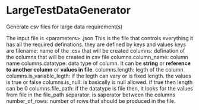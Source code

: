 # LargeTestDataGenerator
Generate csv files for large data requirement(s)

The input file is \<parameters\> .json
This is the file that controls everything
it has all the required definations. they are defined by keys and values 
keys are 
filename: name of the .csv that will be created 
columns: defination of the columns that will be created in csv file
columns.column_name: column name
columns.datatype: data type of column. It can be <b>string</b> or <b>reference to another column</b> or <b>values in file</b>.
columns.length: legth of the column
columns.is_variable_legth: if the legth can vary or is fixed length. the values is true or false
columns.is_null: is basically is null allowed. if true then length can be 0
columns.file_path: if the datatype is file then, it looks for the values from file in the file_path
separator: is saperator between the columns
number_of_rows: number of rows that should be produced in the file. 
